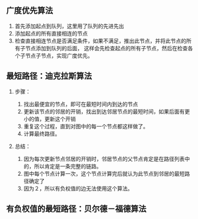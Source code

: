 ## 广度优先算法 
1. 首先添加起点到队列，这里用了队列的先进先出 
2. 添加起点的所有直接相连的节点 
3. 检查直接相连节点是否满足条件，如果不满足，推出此节点，并将此节点的所有子节点添加到队列的后面，
	这样会先检查起点的所有子节点，然后在检查各个子节点子节点，实现广度优先。

## 最短路径：迪克拉斯算法
1. 步骤：
	1. 找出最便宜的节点，即可在最短时间内到达的节点
	2. 更新该节点的邻居的开销，找出到达邻居节点的最短时间，如果后面有更小的值，更新这个开销
	3. 重复这个过程，直到对图中的每一个节点都这样做了。
	4. 计算最终路径。

2. 总结：
	1. 因为每次更新节点邻居的开销时，邻居节点的父节点肯定是在路径列表中的，所以肯定是一条完整的链路。
	2. 图中每个节点计算一次，这个节点计算完后就认为此节点到邻居的最短路径确定了
	3. 因为２，所以有负权值的边无法使用这个算法。
## 有负权值的最短路径：贝尔德－福德算法
